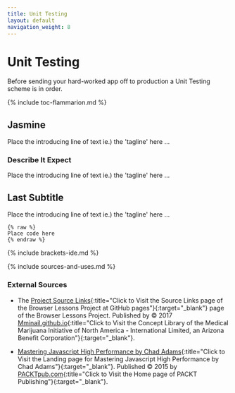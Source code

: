 ```yaml
---
title: Unit Testing
layout: default
navigation_weight: 8
---
```

# Unit Testing

Before sending your hard-worked app off to production a Unit Testing scheme is in order.

{% include toc-flammarion.md %}

## Jasmine

Place the introducing line of text ie.) the 'tagline' here ...

### Describe It Expect

Place the introducing line of text ie.) the 'tagline' here ...

## Last Subtitle

Place the introducing line of text ie.) the 'tagline' here ...

```liquid
{% raw %}
Place code here
{% endraw %}
```

{% include brackets-ide.md %}

{% include sources-and-uses.md %}

### External Sources

- The [Project Source Links](https://mminail.github.io/Browser/Source-Browser-Links.htm){:title="Click to Visit the Source Links page of the Browser Lessons Project at GitHub pages"}{:target="_blank"} page of the Browser Lessons Project. Published by © 2017 [Mminail.github.io](https://mminail.github.io/){:title="Click to Visit the Concept Library of the Medical Marijuana Initiative of North America - International Limited, an Arizona Benefit Corporation"}{:target="_blank"}.

- [Mastering Javascript High Performance by Chad Adams](https://www.packtpub.com/web-development/mastering-javascript-high-performance){:title="Click to Visit the Landing page for Mastering Javascript High Performance by Chad Adams"}{:target="_blank"}. Published © 2015 by [PACKTpub.com](https://www.packtpub.com/){:title="Click to Visit the Home page of PACKT Publishing"}{:target="_blank"}.
